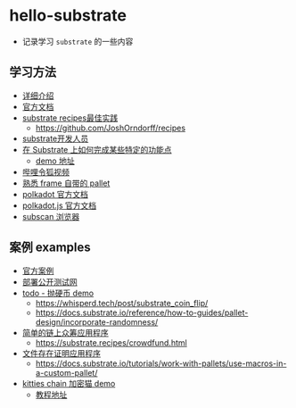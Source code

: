 # hello-substrate

- 记录学习 `substrate` 的一些内容

## 学习方法

- [详细介绍](https://mp.weixin.qq.com/s/dsdRCZGYdzRcjqW4BvT-kA)
- [官方文档](https://docs.substrate.io/quick-start/)
- [substrate recipes最佳实践](https://substrate.recipes/introduction.html)
  - https://github.com/JoshOrndorff/recipes
- [substrate开发人员](https://www.shawntabrizi.com/portfolio/)
- [在 Substrate 上如何完成某些特定的功能点](https://docs.substrate.io/reference/how-to-guides/)
  - [demo 地址](https://github.com/substrate-developer-hub/substrate-how-to-guides)
- [哔哩令狐视频](https://space.bilibili.com/485433391?spm_id_from=333.337.search-card.all.click)
- [熟悉 frame 自带的 pallet](https://github.com/paritytech/substrate/tree/master/frame)
- [polkadot 官方文档](https://wiki.polkadot.network/docs/getting-started)
- [polkadot.js 官方文档](https://polkadot.js.org/docs/)
- [subscan 浏览器](https://www.subscan.io/)

## 案例 examples

- [官方案例](https://github.com/paritytech/substrate/tree/master/frame/examples)
- [部署公开测试网](https://whisperd.tech/post/substrate_launch_public_testnet/)
- [todo - 抛硬币 demo]()
  - https://whisperd.tech/post/substrate_coin_flip/
  - https://docs.substrate.io/reference/how-to-guides/pallet-design/incorporate-randomness/
- [简单的链上众筹应用程序]()
  - https://substrate.recipes/crowdfund.html
- [文件存在证明应用程序](https://github.com/hello-substrate/substrate-pallet/tree/file-exists-claim)
  - https://docs.substrate.io/tutorials/work-with-pallets/use-macros-in-a-custom-pallet/
- [kitties chain 加密猫 demo](https://github.com/hello-substrate/substrate-pallet/tree/kitties)
  - [教程地址](https://doc.deepernetwork.org/tutorials/v3/kitties/pt1/)
